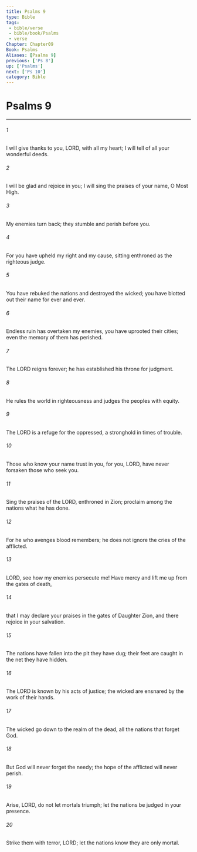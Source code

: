```yaml
---
title: Psalms 9
type: Bible
tags:
 - bible/verse
 - bible/book/Psalms
 - verse
Chapter: Chapter09
Book: Psalms
Aliases: [Psalms 9]
previous: ['Ps 8']
up: ['Psalms']
next: ['Ps 10']
category: Bible
---
```

# Psalms 9

***


###### 1 
I will give thanks to you, LORD, with all my heart; I will tell of all your wonderful deeds. 

###### 2 
I will be glad and rejoice in you; I will sing the praises of your name, O Most High. 

###### 3 
My enemies turn back; they stumble and perish before you. 

###### 4 
For you have upheld my right and my cause, sitting enthroned as the righteous judge. 

###### 5 
You have rebuked the nations and destroyed the wicked; you have blotted out their name for ever and ever. 

###### 6 
Endless ruin has overtaken my enemies, you have uprooted their cities; even the memory of them has perished. 

###### 7 
The LORD reigns forever; he has established his throne for judgment. 

###### 8 
He rules the world in righteousness and judges the peoples with equity. 

###### 9 
The LORD is a refuge for the oppressed, a stronghold in times of trouble. 

###### 10 
Those who know your name trust in you, for you, LORD, have never forsaken those who seek you. 

###### 11 
Sing the praises of the LORD, enthroned in Zion; proclaim among the nations what he has done. 

###### 12 
For he who avenges blood remembers; he does not ignore the cries of the afflicted. 

###### 13 
LORD, see how my enemies persecute me! Have mercy and lift me up from the gates of death, 

###### 14 
that I may declare your praises in the gates of Daughter Zion, and there rejoice in your salvation. 

###### 15 
The nations have fallen into the pit they have dug; their feet are caught in the net they have hidden. 

###### 16 
The LORD is known by his acts of justice; the wicked are ensnared by the work of their hands. 

###### 17 
The wicked go down to the realm of the dead, all the nations that forget God. 

###### 18 
But God will never forget the needy; the hope of the afflicted will never perish. 

###### 19 
Arise, LORD, do not let mortals triumph; let the nations be judged in your presence. 

###### 20 
Strike them with terror, LORD; let the nations know they are only mortal. 
